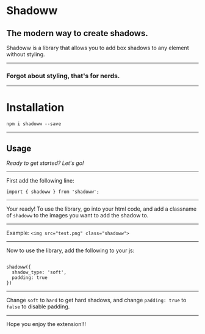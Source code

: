 # Shadoww
## The modern way to create shadows.

<p>Shadoww is a library that allows you to add box shadows to any element without styling.</p>
<hr>

### Forgot about styling, that's for nerds.

<hr>

# Installation
<code>npm i shadoww --save</code>
<hr>

## Usage
<i>Ready to get started? Let's go!</i>

<hr>

<p>First add the following line:</p>
<code>import { shadoww } from 'shadoww';</code>
<hr>

<p>Your ready! To use the library, go into your html code, and add a classname of <code>shadoww</code> to the images you want to add the shadow to.
<hr>
Example: <code>&lt;img src="test.png" class="shadoww"></code>
<hr>

Now to use the library, add the following to your js:

<code>
shadoww({
  shadow_type: 'soft',
  padding: true
})
</code>
<hr>
Change <code>soft</code> to <code>hard</code> to get hard shadows, and change <code>padding: true</code> to <code>false</code> to disable padding.
<hr>
Hope you enjoy the extension!!!